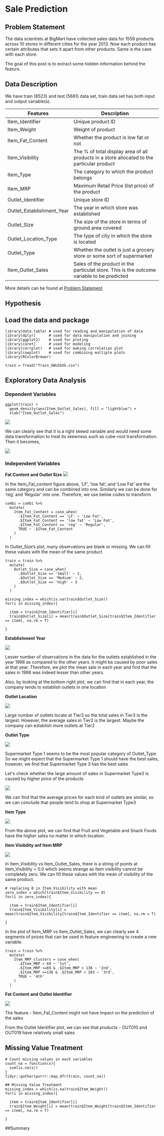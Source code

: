 # Sale Prediction

## Problem Statement
The data scientists at BigMart have collected sales data for 1559 products across 10 stores in different cities for the year 2013. Now each product has certain attributes that sets it apart from other products. Same is the case with each store.

The goal of this post is to extract some hidden information behind the featurs.


## Data Description
We have train (8523) and test (5681) data set, train data set has both input and output variable(s).

| Features | Description |
| --- | --- |
| Item_Identifier | Unique product ID |
| Item_Weight | Weight of product |
| Item_Fat_Content | Whether the product is low fat or not |
| Item_Visibility | The % of total display area of all products in a store allocated to the particular product|
| Item_Type | The category to which the product belongs|
| Item_MRP | Maximum Retail Price (list price) of the product |
| Outlet_Identifier | Unique store ID |
| Outlet_Establishment_Year | The year in which store was established |
| Outlet_Size | The size of the store in terms of ground area covered |
| Outlet_Location_Type | The type of city in which the store is located |
| Outlet_Type | Whether the outlet is just a grocery store or some sort of supermarket |
| Item_Outlet_Sales | Sales of the product in the particulat store. This is the outcome variable to be predicted | 

More details can be found at [Problem Statement](https://datahack.analyticsvidhya.com/contest/practice-problem-big-mart-sales-iii/)

## Hypothesis

## Load the data and package

```
library(data.table) # used for reading and manipulation of data
library(dplyr)      # used for data manipulation and joining
library(ggplot2)    # used for ploting 
library(caret)      # used for modeling
library(corrplot)   # used for making correlation plot
library(cowplot)    # used for combining multiple plots 
library(RColorBrewer)

train = fread("Train_UWu5bXk.csv")
```

## Exploratory Data Analysis
### Dependent Variables
```
ggplot(train) + 
  geom_density(aes(Item_Outlet_Sales), fill = "lightblue") +
  xlab("Item_Outlet_Sales")
```
![](Pictures/1.png)

We can clearly see that it is a right skewd variable and would need some data transformation to treat its skewness such as cube-root transformation. Then it becomes,

![](Pictures/2.png)

### Independent Variables
**Fat Content and Outlet Size**
![](Pictures/3.png)

In the Item_Fat_content figure above, ‘LF’, ‘low fat’, and ‘Low Fat’ are the same category and can be combined into one. Similarly we can be done for ‘reg’ and ‘Regular’ into one. Therefore, we use below codes to transform

```
combi = combi %>%
  mutate(
    Item_Fat_Content = case_when(
      .$Item_Fat_Content == 'LF' ~ 'Low Fat',
      .$Item_Fat_Content == 'low fat' ~ 'Low Fat',
      .$Item_Fat_Content == 'reg' ~ 'Regular',
      TRUE ~ .$Item_Fat_Content
    )
  )
```

In Outlet_Size’s plot, many observations are blank or missing. We can fill these values with the mean of the same product

```
train = train %>%
  mutate(
    Outlet_Size = case_when(
      .$Outlet_Size == 'Small' ~ 1,
      .$Outlet_Size == 'Medium' ~ 2,
      .$Outlet_Size == 'High' ~ 3
    )
  ) 

missing_index = which(is.na(train$Outlet_Size))
for(i in missing_index){
  
  item = train$Item_Identifier[i]
  train$Outlet_Size[i] = mean(train$Outlet_Size[train$Item_Identifier == item], na.rm = T)
  
}
```

**Establishment Year**

![](Pictures/4.png)

Lesser number of observations in the data for the outlets established in the year 1998 as compared to the other years. It might be caused by poor sales at that year. Therefore, we plot the mean sale in each year and find that the sales in 1998 was indeed lesser than other years.

Also, by looking at the bottom right plot, we can find that in each year, the company tends to establish
outlets in one location

**Outlet Location**

![](Pictures/5.png)

Large number of outlets locate at Tier3 so the total sales in Tier3 is the largest. However, the average sales in Tier2 is the largest. Maybe the company can establish more outlets at Tier2

**Outlet Type**

![](Pictures/6.png)

Supermarket Type 1 seems to be the most popular category of Outlet_Type. So we might expect that the Supermarket Type 1 should have the best sales, however, we find that Supermarket Type 3 has the best sales

Let's check whether the large amount of sales in Supermarket Type3 is caused by higher price of the products

![](Pictures/7.png)

We can find that the average prices for each kind of outlets are similar, so we can conclude that people tend to shop at Supermarket Type3

**Item Type**

![](Pictures/8.png)

From the above plot, we can find that Fruit and Vegetable and Snack Foods have the higher sales no matter in which location.

**Item Visibility anf Item MRP**

![](Pictures/9.png)

In Item_Visibility vs Item_Outlet_Sales, there is a string of points at Item_Visibility = 0.0 which seems strange as item visibility cannot be completely zero. We can fill these values with the mean of visibility of the same product.

```
# replacing 0 in Item_Visibility with mean
zero_index = which(train$Item_Visibility == 0)
for(i in zero_index){
  
  item = train$Item_Identifier[i]
  train$Item_Visibility[i] = mean(train$Item_Visibility[train$Item_Identifier == item], na.rm = T)
  
}

```

In the plot of Item_MRP vs Item_Outlet_Sales, we can clearly see 4 segments of prices that can be used in feature engineering to create a new variable.

```
train = train %>%
  mutate(
    Item_MRP_clusters = case_when(
      .$Item_MRP < 69 ~ '1st',
      .$Item_MRP >=69 & .$Item_MRP < 136 ~ '2nd',
      .$Item_MRP >=136 & .$Item_MRP < 203 ~ '3rd',
      TRUE ~ '4th'
    )
  )
```

**Fat Content and Outlet Identifier**

![](Pictures/10.png)

The feature - Item_Fat_Content might not have impact on the prediction of the sales

From the Outlet Identifier plot, we can see that products - OUT010 and OUT019 have relatively small sales

## Missing Value Treatment

```
# Count missing values in each variables
count_na = function(x){
  sum(is.na(x))
}
tidyr::gather(purrr::map_dfr(train, count_na))

## Missing Value Treatment
missing_index = which(is.na(train$Item_Weight))
for(i in missing_index){
  
  item = train$Item_Identifier[i]
  train$Item_Weight[i] = mean(train$Item_Weight[train$Item_Identifier == item], na.rm = T)
  
}
```
##Summary
